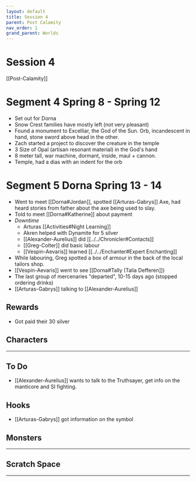 ```yaml
---
layout: default
title: Session 4
parent: Post Calamity
nav_order: 1
grand_parent: Worlds
---
```

# Session 4
[[Post-Calamity]]

# Segment 4 Spring 8 - Spring 12
* Set out for Dorna
* Snow Crest families have mostly left (not very pleasant)
* Found a monument to Excelliar, the God of the Sun. Orb, incandescent in hand, stone sword above head in the other.
* Zach started a project to discover the creature in the temple
* 3 Size of Opal (artisan resonant material) in the God's hand
* 8 meter tall, war machine, dormant, inside, maul + cannon.
* Temple, had a dias with an indent for the orb

# Segment 5 Dorna Spring 13 - 14
* Went to meet [[Dorna#Jordan]], spotted [[Arturas-Gabrys]] Axe, had heard stories from father about the axe being used to slay.
* Told to meet [[Dorna#Katherine]] about payment
* *Downtime*
	* Arturas [[Activities#Night Learning]]
	* Akren helped with Dynamite for 5 silver
	* [[Alexander-Aurelius]] did [[../../Chronicler#Contacts]]
	* [[Greg-Colter]] did basic labour
	* [[Vespin-Aevaris]] learned [[../../Enchanter#Expert Enchanting]]
* While labouring, Greg spotted a box of armour in the back of the local tailors shop.
* [[Vespin-Aevaris]] went to see [[Dorna#Tally (Talia Defferen]])
* The last group of mercenaries "departed", 10-15 days ago (stopped ordering drinks)
* [[Arturas-Gabrys]] talking to [[Alexander-Aurelius]]

## Rewards
* Got paid their 30 silver

## Characters
 ---

## To Do
* [[Alexander-Aurelius]] wants to talk to the Truthsayer, get info on the manticore and SI fighting.

## Hooks
* [[Arturas-Gabrys]] got information on the symbol


## Monsters
---

## Scratch Space
---